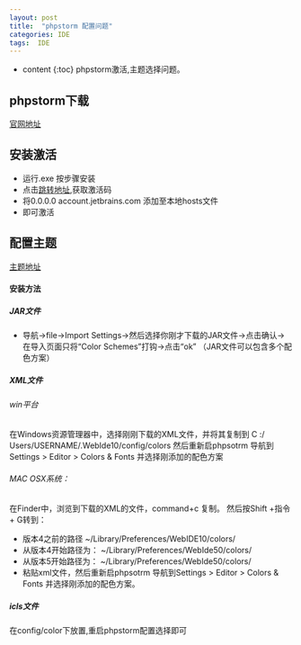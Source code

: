 ```yaml
---
layout: post
title:  "phpstorm 配置问题"
categories: IDE
tags:  IDE
---
```


* content
{:toc}
phpstorm激活,主题选择问题。

<!--excerpt-->
## phpstorm下载
[官网地址](https://www.jetbrains.com/products.html?fromMenu)

## 安装激活
- 运行.exe 按步骤安装
- 点击[跳转地址](http://idea.lanyus.com/),获取激活码
- 将0.0.0.0 account.jetbrains.com 添加至本地hosts文件
- 即可激活

## 配置主题
[主题地址](http://www.phpstorm-themes.com/theme/linarcx)
#### 安装方法
#####  JAR文件 
- 导航->file->Import Settings->然后选择你刚才下载的JAR文件->点击确认->在导入页面只将“Color Schemes”打钩->点击“ok” 
（JAR文件可以包含多个配色方案） 

##### XML文件 
###### win平台 
在Windows资源管理器中，选择刚刚下载的XML文件，并将其复制到 
C :/ Users/USERNAME/.WebIde10/config/colors 
然后重新启phpsotrm 
导航到Settings > Editor > Colors & Fonts 并选择刚添加的配色方案

######  MAC OSX系统： 
在Finder中，浏览到下载的XML的文件，command+c 复制。 
然后按Shift +指令+ G转到： 
- 版本4之前的路径 
~/Library/Preferences/WebIDE10/colors/ 
- 从版本4开始路径为： 
~/Library/Preferences/WebIde50/colors/ 
- 从版本5开始路径为： 
~/Library/Preferences/WebIde50/colors/ 
- 粘贴xml文件，然后重新启phpsotrm 
导航到Settings > Editor > Colors & Fonts 并选择刚添加的配色方案。 
##### icls文件 
在config/color下放置,重启phpstorm配置选择即可


